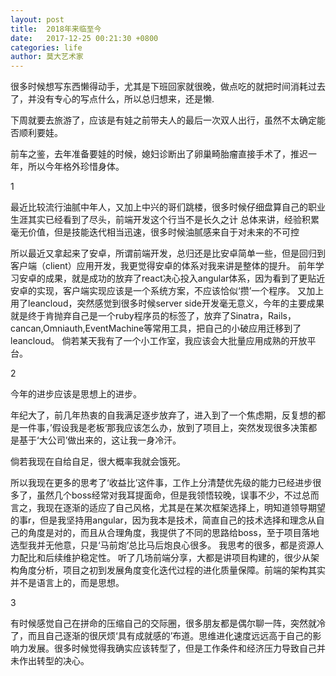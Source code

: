 ```yaml
---
layout: post
title:  2018年来临至今
date:   2017-12-25 00:21:30 +0800
categories: life 
author: 莫大艺术家
---
```

很多时候想写东西懒得动手，尤其是下班回家就很晚，做点吃的就把时间消耗过去了，并没有专心的写点什么，所以总归想来，还是懒.

下周就要去旅游了，应该是有娃之前带夫人的最后一次双人出行，虽然不太确定能否顺利要娃。

前车之鉴，去年准备要娃的时候，媳妇诊断出了卵巢畸胎瘤直接手术了，推迟一年，所以今年格外珍惜身体。

1

最近比较流行油腻中年人，又加上中兴的哥们跳楼，很多时候仔细盘算自己的职业生涯其实已经看到了尽头，前端开发这个行当不是长久之计
总体来讲，经验积累毫无价值，但是技能迭代相当迅速，很多时候油腻感来自于对未来的不可控

所以最近又拿起来了安卓，所谓前端开发，总归还是比安卓简单一些，但是回归到客户端（client）应用开发，我更觉得安卓的体系对我来讲是整体的提升。
前年学习安卓的成果，就是成功的放弃了react决心投入angular体系，因为看到了更贴近安卓的实现，客户端实现应该是一个系统方案，不应该恰似‘攒’一个程序。
又加上用了leancloud，突然感觉到很多时候server side开发毫无意义，今年的主要成果就是终于肯抛弃自己是一个ruby程序员的标签了，放弃了Sinatra，Rails，cancan,Omniauth,EventMachine等常用工具，把自己的小破应用迁移到了leancloud。
倘若某天我有了一个小工作室，我应该会大批量应用成熟的开放平台。

2

今年的进步应该是思想上的进步。

年纪大了，前几年热衷的自我满足逐步放弃了，进入到了一个焦虑期，反复想的都是一件事，’假设我是老板‘那我应该怎么办，放到了项目上，突然发现很多决策都是基于‘大公司’做出来的，这让我一身冷汗。

倘若我现在自给自足，很大概率我就会饿死。

所以我现在更多的思考了‘收益比’这件事，工作上分清楚优先级的能力已经进步很多了，虽然几个boss经常对我耳提面命，但是我领悟较晚，误事不少，不过总而言之，我现在逐渐的适应了自己风格，尤其是在某次框架选择上，明知道领导期望的事r，但是我坚持用angular，因为我本是技术，简直自己的技术选择和理念从自己的角度是对的，而且从合理角度，我提供了不同的思路给boss，至于项目落地选型我并无他意，只是‘马前炮’总比马后炮良心很多。
我思考的很多，都是资源人力配比和后续维护稳定性。
听了几场前端分享，大都是讲项目构建的，很少从架构角度分析，项目之初到发展角度变化迭代过程的进化质量保障。前端的架构其实并不是语言上的，而是思想。

3

有时候感觉自己在拼命的压缩自己的交际圈，很多朋友都是偶尔聊一阵，突然就冷了，而且自己逐渐的很厌烦‘具有成就感的’布道。思维进化速度远远高于自己的影响力发展。很多时候觉得我确实应该转型了，但是工作条件和经济压力导致自己并未作出转型的决心。



